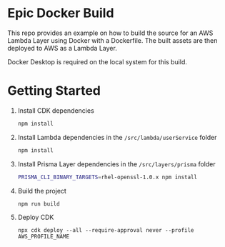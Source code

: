 # Epic Docker Build

This repo provides an example on how to build the source for an AWS Lambda Layer using Docker with a Dockerfile. The built assets are then deployed to AWS as a Lambda Layer.

Docker Desktop is required on the local system for this build.

# Getting Started

1. Install CDK dependencies

   ```bash
   npm install
   ```

2. Install Lambda dependencies in the `/src/lambda/userService` folder

   ```bash
   npm install
   ```

3. Install Prisma Layer dependencies in the `/src/layers/prisma` folder

   ```bash
   PRISMA_CLI_BINARY_TARGETS=rhel-openssl-1.0.x npm install
   ```

4. Build the project

   ```
   npm run build
   ```

5. Deploy CDK

   ```
   npx cdk deploy --all --require-approval never --profile AWS_PROFILE_NAME
   ```
